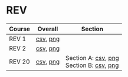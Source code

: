 # REV

| Course | Overall | Section |
| ------ | ------- | ------- |
| REV 1 | [csv](https://github.com/UCSD-Historical-Enrollment-Data/2023Fall/blob/main/overall/REV%201.csv), [png](https://raw.githubusercontent.com/UCSD-Historical-Enrollment-Data/2023Fall/main/plot_overall/REV%201.png) |  |
| REV 2 | [csv](https://github.com/UCSD-Historical-Enrollment-Data/2023Fall/blob/main/overall/REV%202.csv), [png](https://raw.githubusercontent.com/UCSD-Historical-Enrollment-Data/2023Fall/main/plot_overall/REV%202.png) |  |
| REV 20 | [csv](https://github.com/UCSD-Historical-Enrollment-Data/2023Fall/blob/main/overall/REV%2020.csv), [png](https://raw.githubusercontent.com/UCSD-Historical-Enrollment-Data/2023Fall/main/plot_overall/REV%2020.png) | Section A: [csv](https://github.com/UCSD-Historical-Enrollment-Data/2023Fall/blob/main/section/REV%2020_A.csv), [png](https://raw.githubusercontent.com/UCSD-Historical-Enrollment-Data/2023Fall/main/plot_section/REV%2020_A.png)<br>Section B: [csv](https://github.com/UCSD-Historical-Enrollment-Data/2023Fall/blob/main/section/REV%2020_B.csv), [png](https://raw.githubusercontent.com/UCSD-Historical-Enrollment-Data/2023Fall/main/plot_section/REV%2020_B.png) |
